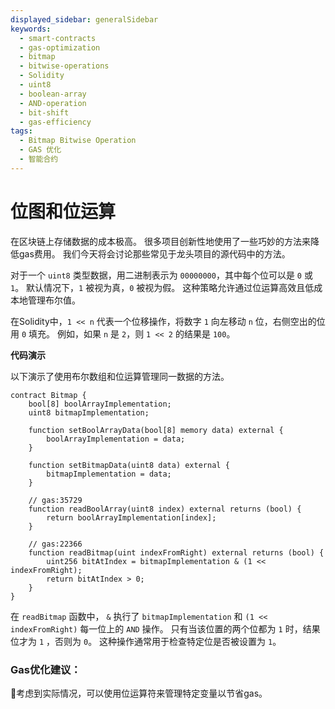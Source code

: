 ```yaml
---
displayed_sidebar: generalSidebar
keywords:
  - smart-contracts
  - gas-optimization
  - bitmap
  - bitwise-operations
  - Solidity
  - uint8
  - boolean-array
  - AND-operation
  - bit-shift
  - gas-efficiency
tags:
  - Bitmap Bitwise Operation
  - GAS 优化
  - 智能合约
---
```


# 位图和位运算

在区块链上存储数据的成本极高。 很多项目创新性地使用了一些巧妙的方法来降低gas费用。 我们今天将会讨论那些常见于龙头项目的源代码中的方法。

对于一个 `uint8` 类型数据，用二进制表示为 `00000000`，其中每个位可以是 `0` 或 `1`。 默认情况下，`1` 被视为真，`0` 被视为假。 这种策略允许通过位运算高效且低成本地管理布尔值。

在Solidity中，`1 << n` 代表一个位移操作，将数字 `1` 向左移动 `n` 位，右侧空出的位用 `0` 填充。 例如，如果 `n` 是 `2`，则 `1 << 2` 的结果是 `100`。

**代码演示**

以下演示了使用布尔数组和位运算管理同一数据的方法。

```solidity
contract Bitmap {
    bool[8] boolArrayImplementation;
    uint8 bitmapImplementation;

    function setBoolArrayData(bool[8] memory data) external {
        boolArrayImplementation = data;
    }

    function setBitmapData(uint8 data) external {
        bitmapImplementation = data;
    }

    // gas:35729
    function readBoolArray(uint8 index) external returns (bool) {
        return boolArrayImplementation[index];
    }

    // gas:22366
    function readBitmap(uint indexFromRight) external returns (bool) {
        uint256 bitAtIndex = bitmapImplementation & (1 << indexFromRight);
        return bitAtIndex > 0;
    }
}
```

在 `readBitmap` 函数中， `&` 执行了 `bitmapImplementation` 和 `(1 << indexFromRight)` 每一位上的 `AND` 操作。 只有当该位置的两个位都为 `1` 时，结果位才为 `1` ，否则为 `0`。 这种操作通常用于检查特定位是否被设置为 `1`。

### Gas优化建议：

🌟考虑到实际情况，可以使用位运算符来管理特定变量以节省gas。
